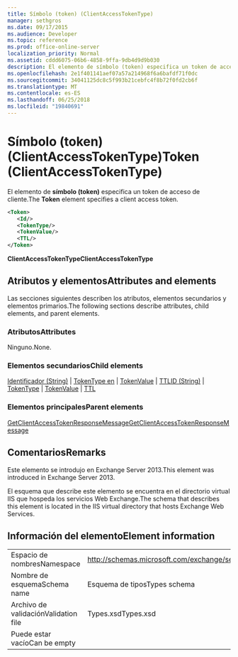 ```yaml
---
title: Símbolo (token) (ClientAccessTokenType)
manager: sethgros
ms.date: 09/17/2015
ms.audience: Developer
ms.topic: reference
ms.prod: office-online-server
localization_priority: Normal
ms.assetid: cddd6075-06b6-4858-9ffa-9db4d9d9b030
description: El elemento de símbolo (token) especifica un token de acceso de cliente.
ms.openlocfilehash: 2e1f401141aef07a57a214968f6a6bafdf71f0dc
ms.sourcegitcommit: 34041125dc8c5f993b21cebfc4f8b72f0fd2cb6f
ms.translationtype: MT
ms.contentlocale: es-ES
ms.lasthandoff: 06/25/2018
ms.locfileid: "19840691"
---
```

# <a name="token-clientaccesstokentype"></a><span data-ttu-id="6f6c9-103">Símbolo (token) (ClientAccessTokenType)</span><span class="sxs-lookup"><span data-stu-id="6f6c9-103">Token (ClientAccessTokenType)</span></span>

<span data-ttu-id="6f6c9-104">El elemento de **símbolo (token)** especifica un token de acceso de cliente.</span><span class="sxs-lookup"><span data-stu-id="6f6c9-104">The **Token** element specifies a client access token.</span></span> 
  
```XML
<Token>
   <Id/>
   <TokenType/>
   <TokenValue/>
   <TTL/>
</Token>
```

 <span data-ttu-id="6f6c9-105">**ClientAccessTokenType**</span><span class="sxs-lookup"><span data-stu-id="6f6c9-105">**ClientAccessTokenType**</span></span>
## <a name="attributes-and-elements"></a><span data-ttu-id="6f6c9-106">Atributos y elementos</span><span class="sxs-lookup"><span data-stu-id="6f6c9-106">Attributes and elements</span></span>

<span data-ttu-id="6f6c9-107">Las secciones siguientes describen los atributos, elementos secundarios y elementos primarios.</span><span class="sxs-lookup"><span data-stu-id="6f6c9-107">The following sections describe attributes, child elements, and parent elements.</span></span>
  
### <a name="attributes"></a><span data-ttu-id="6f6c9-108">Atributos</span><span class="sxs-lookup"><span data-stu-id="6f6c9-108">Attributes</span></span>

<span data-ttu-id="6f6c9-109">Ninguno.</span><span class="sxs-lookup"><span data-stu-id="6f6c9-109">None.</span></span>
  
### <a name="child-elements"></a><span data-ttu-id="6f6c9-110">Elementos secundarios</span><span class="sxs-lookup"><span data-stu-id="6f6c9-110">Child elements</span></span>

<span data-ttu-id="6f6c9-111">[Identificador (String)](id-string.md) | [TokenType en](tokentype.md) | [TokenValue](tokenvalue.md) | [TTL](ttl.md)</span><span class="sxs-lookup"><span data-stu-id="6f6c9-111">[ID (String)](id-string.md) | [TokenType](tokentype.md) | [TokenValue](tokenvalue.md) | [TTL](ttl.md)</span></span>
  
### <a name="parent-elements"></a><span data-ttu-id="6f6c9-112">Elementos principales</span><span class="sxs-lookup"><span data-stu-id="6f6c9-112">Parent elements</span></span>

[<span data-ttu-id="6f6c9-113">GetClientAccessTokenResponseMessage</span><span class="sxs-lookup"><span data-stu-id="6f6c9-113">GetClientAccessTokenResponseMessage</span></span>](getclientaccesstokenresponsemessage.md)
  
## <a name="remarks"></a><span data-ttu-id="6f6c9-114">Comentarios</span><span class="sxs-lookup"><span data-stu-id="6f6c9-114">Remarks</span></span>

<span data-ttu-id="6f6c9-115">Este elemento se introdujo en Exchange Server 2013.</span><span class="sxs-lookup"><span data-stu-id="6f6c9-115">This element was introduced in Exchange Server 2013.</span></span>
  
<span data-ttu-id="6f6c9-116">El esquema que describe este elemento se encuentra en el directorio virtual IIS que hospeda los servicios Web Exchange.</span><span class="sxs-lookup"><span data-stu-id="6f6c9-116">The schema that describes this element is located in the IIS virtual directory that hosts Exchange Web Services.</span></span>
  
## <a name="element-information"></a><span data-ttu-id="6f6c9-117">Información del elemento</span><span class="sxs-lookup"><span data-stu-id="6f6c9-117">Element information</span></span>

|||
|:-----|:-----|
|<span data-ttu-id="6f6c9-118">Espacio de nombres</span><span class="sxs-lookup"><span data-stu-id="6f6c9-118">Namespace</span></span>  <br/> |http://schemas.microsoft.com/exchange/services/2006/types  <br/> |
|<span data-ttu-id="6f6c9-119">Nombre de esquema</span><span class="sxs-lookup"><span data-stu-id="6f6c9-119">Schema name</span></span>  <br/> |<span data-ttu-id="6f6c9-120">Esquema de tipos</span><span class="sxs-lookup"><span data-stu-id="6f6c9-120">Types schema</span></span>  <br/> |
|<span data-ttu-id="6f6c9-121">Archivo de validación</span><span class="sxs-lookup"><span data-stu-id="6f6c9-121">Validation file</span></span>  <br/> |<span data-ttu-id="6f6c9-122">Types.xsd</span><span class="sxs-lookup"><span data-stu-id="6f6c9-122">Types.xsd</span></span>  <br/> |
|<span data-ttu-id="6f6c9-123">Puede estar vacío</span><span class="sxs-lookup"><span data-stu-id="6f6c9-123">Can be empty</span></span>  <br/> ||
   

